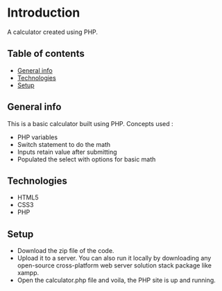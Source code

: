 # Introduction
A calculator created using PHP.

## Table of contents
* [General info](#general-info)
* [Technologies](#technologies)
* [Setup](#setup)

## General info
This is a basic calculator built using PHP. Concepts used :
* PHP variables
* Switch statement to do the math 
* Inputs retain value after submitting
* Populated the select with options for basic math

## Technologies 
* HTML5
* CSS3
* PHP

## Setup
* Download the zip file of the code.
* Upload it to a server. You can also run it locally by downloading any open-source cross-platform web server solution stack package like xampp.
* Open the calculator.php file and voila, the PHP site is up and running.